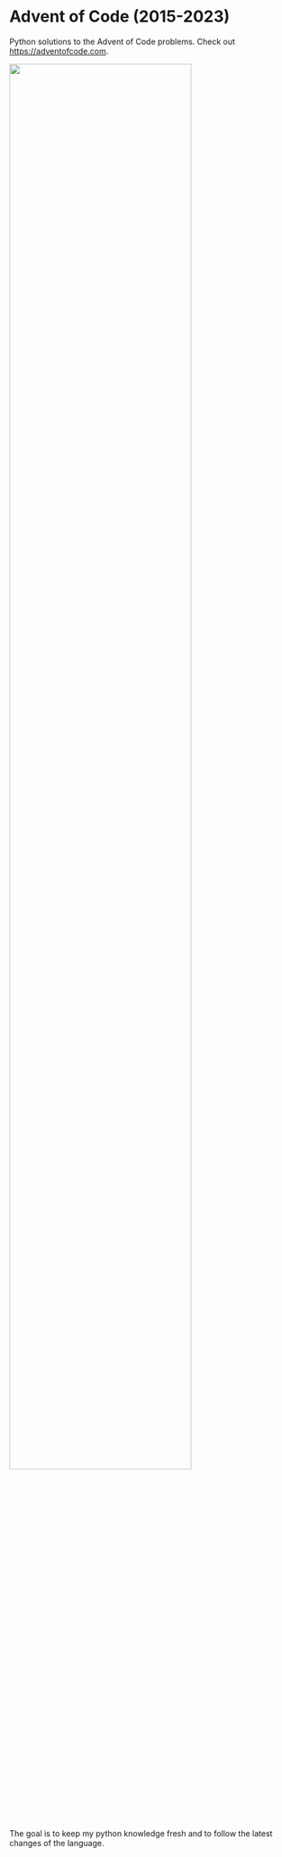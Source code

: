 
# Advent of Code (2015-2023)
Python solutions to the Advent of Code problems.
Check out https://adventofcode.com.

<a href="https://adventofcode.com"><img src="2023/calendar.svg" width="80%" /></a>

The goal is to keep my python knowledge fresh and to follow the latest changes of the language.